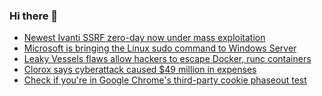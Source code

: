 ### Hi there 👋

<!--START_SECTION:feed-->
* [Newest Ivanti SSRF zero-day now under mass exploitation](https://www.bleepingcomputer.com/news/security/newest-ivanti-ssrf-zero-day-now-under-mass-exploitation/)
* [Microsoft is bringing the Linux sudo command to Windows Server](https://www.bleepingcomputer.com/news/microsoft/microsoft-is-bringing-the-linux-sudo-command-to-windows-server/)
* [Leaky Vessels flaws allow hackers to escape Docker, runc containers](https://www.bleepingcomputer.com/news/security/leaky-vessels-flaws-allow-hackers-to-escape-docker-runc-containers/)
* [Clorox says cyberattack caused $49 million in expenses](https://www.bleepingcomputer.com/news/security/clorox-says-cyberattack-caused-49-million-in-expenses/)
* [Check if you're in Google Chrome's third-party cookie phaseout test](https://www.bleepingcomputer.com/news/google/check-if-youre-in-google-chromes-third-party-cookie-phaseout-test/)
<!--END_SECTION:feed-->

<!--
**frankenk/frankenk** is a ✨ _special_ ✨ repository because its `README.md` (this file) appears on your GitHub profile.

Here are some ideas to get you started:

- 🔭 I’m currently working on ...
- 🌱 I’m currently learning ...
- 👯 I’m looking to collaborate on ...
- 🤔 I’m looking for help with ...
- 💬 Ask me about ...
- 📫 How to reach me: ...
- 😄 Pronouns: ...
- ⚡ Fun fact: ...
-->



